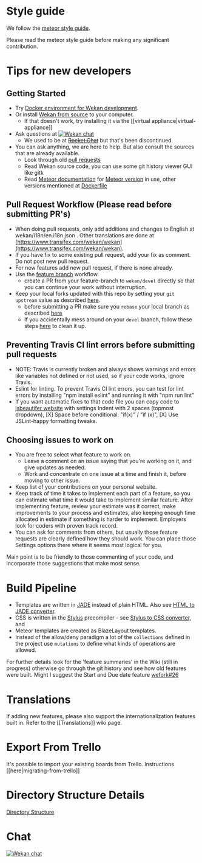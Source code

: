 # Style guide

We follow the [meteor style guide](https://guide.meteor.com/code-style.html#javascript).

Please read the meteor style guide before making any significant contribution.

# Tips for new developers

## Getting Started

- Try [Docker environment for Wekan development](https://github.com/wekan/wekan-dev).
- Or install [Wekan from source](https://github.com/wekan/wekan/wiki/Install-and-Update#install-manually-from-source) to your computer.
  - If that doesn't work, try installing it via the [[virtual appliance|virtual-appliance]]
- Ask questions at [![Wekan chat][vanila_badge]][vanila_chat]
  -  We used to be at ~~[Rocket.Chat][rocket_chat]~~ but that's been discontinued.
- You can ask anything, we are here to help. But also consult the sources that are already available.
  - Look through old [pull requests](https://github.com/wekan/wekan/pulls)
  - Read Wekan source code, you can use some git history viewer GUI like gitk
  - Read [Meteor documentation](https://docs.meteor.com/) for [Meteor version](https://github.com/wekan/wekan/blob/devel/.meteor/release) in use, other versions mentioned at [Dockerfile](https://github.com/wekan/wekan/blob/devel/Dockerfile)

## Pull Request Workflow (Please read before submitting PR's)

- When doing pull requests, only add additions and changes to English at wekan/i18n/en.i18n.json . Other translations are done at [https://www.transifex.com/wekan/wekan](https://www.transifex.com/wekan/wekan).
- If you have fix to some existing pull request, add your fix as comment. Do not post new pull request.
- For new features add new pull request, if there is none already.
- Use the [feature branch](https://www.atlassian.com/git/tutorials/comparing-workflows#feature-branch-workflow) workflow.
  - create a PR from your feature-branch to `wekan/devel` directly so that you can continue your work without interruption.
- Keep your local forks updated with this repo by setting your `git upstream` value as described [here](https://robots.thoughtbot.com/keeping-a-github-fork-updated).
  - before submitting a PR make sure you `rebase` your local branch as described [here](http://push.cwcon.org/learn/stay-updated#on_your_computer_routine_tasks)
  - If you accidentally mess around on your `devel` branch, follow these steps [here](http://push.cwcon.org/learn/stay-updated#oops_i_was_messing_around_on_) to clean it up.

## Preventing Travis CI lint errors before submitting pull requests

- NOTE: Travis is currently broken and always shows warnings and errors like variables not defined or not used, so if your code works, ignore Travis.
- Eslint for linting. To prevent Travis CI lint errors, you can test for lint errors by installing "npm install eslint" and running it with "npm run lint"
- If you want automatic fixes to that code file you can copy code to [jsbeautifer website](http://jsbeautifier.org) with settings Indent with 2 spaces (topmost dropdown), [X] Space before conditional: "if(x)" / "if (x)", [X] Use JSLint-happy formatting tweaks.

## Choosing issues to work on

- You are free to select what feature to work on.
  - Leave a comment on an issue saying that you're working on it, and give updates as needed.
  - Work and concentrate on one issue at a time and finish it, before moving to other issue.
- Keep list of your contributions on your personal website.
- Keep track of time it takes to implement each part of a feature, so you can estimate what time it would take to implement similar feature. After implementing feature, review your estimate was it correct, make improvements to your process and estimates, also keeping enough time allocated in estimate if something is harder to implement. Employers look for coders with proven track record.
- You can ask for comments from others, but usually those feature requests are clearly defined how they should work. You can place those Settings options there where it seems most logical for you.

Main point is to be friendly to those commenting of your code, and incorporate those suggestions that make most sense.

# Build Pipeline


- Templates are written in [JADE](https://naltatis.github.io/jade-syntax-docs/) instead of plain HTML. Also see [HTML to JADE converter](http://html2jade.org/).
- CSS is written in the [Stylus](http://stylus-lang.com/) precompiler - see [Stylus to CSS converter](https://mikethedj4.github.io/Stylus2CSS/), and
- Meteor templates are created as BlazeLayout templates.
- Instead of the allow/deny paradigm a lot of the `collections` defined in the project use `mutations` to define what kinds of operations are allowed.

For further details look for the 'feature summaries' in the Wiki (still in progress) otherwise go through the git history and see how old features were built. Might I suggest the Start and Due date feature [wefork#26](https://github.com/wefork/wekan/pull/26)

# Translations

If adding new features, please also support the internationalization features built in. Refer to the [[Translations]] wiki page. 

# Export From Trello

It's possible to import your existing boards from Trello. Instructions [[here|migrating-from-trello]]

# Directory Structure Details

[Directory Structure](https://github.com/wekan/wekan/wiki/Directory-Structure)

# Chat

[![Wekan chat][vanila_badge]][vanila_chat]


[rocket_chat]: https://chat.indie.host/channel/wekan
[vanila_badge]: https://vanila.io/img/join-chat-button2.png
[vanila_chat]: https://chat.vanila.io/channel/wekan